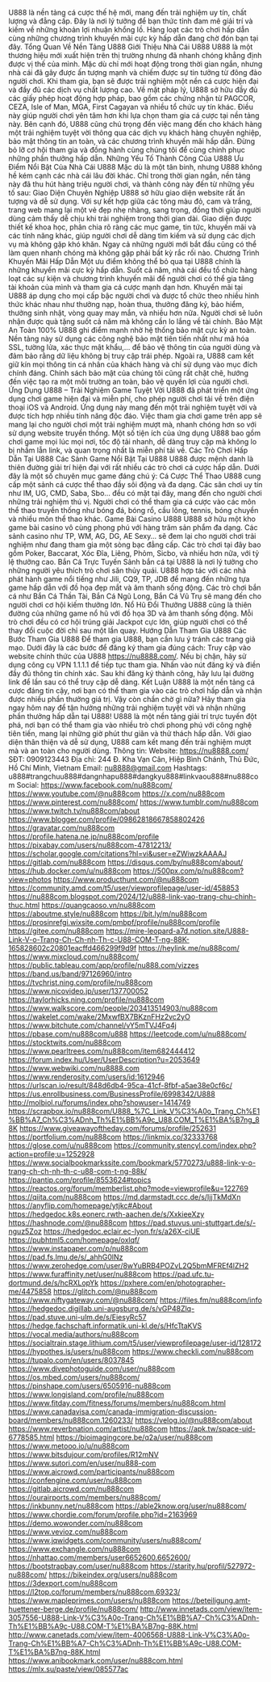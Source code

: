 U888 là nền tảng cá cược thế hệ mới, mang đến trải nghiệm uy tín, chất lượng và đẳng cấp. Đây là nơi lý tưởng để bạn thức tỉnh đam mê giải trí và kiếm về những khoản lợi nhuận khổng lồ. Hàng loạt các trò chơi hấp dẫn cùng những chương trình khuyến mãi cực kỳ hấp dẫn đang chờ đón bạn tại đây.
Tổng Quan Về Nền Tảng U888
Giới Thiệu Nhà Cái U888
U888 là một thương hiệu mới xuất hiện trên thị trường nhưng đã nhanh chóng khẳng định được vị thế của mình. Mặc dù chỉ mới hoạt động trong thời gian ngắn, nhưng nhà cái đã gây được ấn tượng mạnh và chiếm được sự tin tưởng từ đông đảo người chơi. Khi tham gia, bạn sẽ được trải nghiệm một nền cá cược hiện đại và đầy đủ các dịch vụ chất lượng cao.
Về mặt pháp lý, U888 sở hữu đầy đủ các giấy phép hoạt động hợp pháp, bao gồm các chứng nhận từ PAGCOR, CEZA, Isle of Man, MGA, First Cagayan và nhiều tổ chức uy tín khác. Điều này giúp người chơi yên tâm hơn khi lựa chọn tham gia cá cược tại nền tảng này.
Bên cạnh đó, U888 cũng chú trọng đến việc mang đến cho khách hàng một trải nghiệm tuyệt vời thông qua các dịch vụ khách hàng chuyên nghiệp, bảo mật thông tin an toàn, và các chương trình khuyến mãi hấp dẫn. Đừng bỏ lỡ cơ hội tham gia và đồng hành cùng chúng tôi để cùng chinh phục những phần thưởng hấp dẫn.
Những Yếu Tố Thành Công Của U888
Ưu Điểm Nổi Bật Của Nhà Cái U888
Mặc dù là một tân binh, nhưng U888 không hề kém cạnh các nhà cái lâu đời khác. Chỉ trong thời gian ngắn, nền tảng này đã thu hút hàng triệu người chơi, và thành công này đến từ những yếu tố sau:
Giao Diện Chuyên Nghiệp
U888 sở hữu giao diện website rất ấn tượng và dễ sử dụng. Với sự kết hợp giữa các tông màu đỏ, cam và trắng, trang web mang lại một vẻ đẹp nhẹ nhàng, sang trọng, đồng thời giúp người dùng cảm thấy dễ chịu khi trải nghiệm trong thời gian dài.
Giao diện được thiết kế khoa học, phân chia rõ ràng các mục game, tin tức, khuyến mãi và các tính năng khác, giúp người chơi dễ dàng tìm kiếm và sử dụng các dịch vụ mà không gặp khó khăn. Ngay cả những người mới bắt đầu cũng có thể làm quen nhanh chóng mà không gặp phải bất kỳ rắc rối nào.
Chương Trình Khuyến Mãi Hấp Dẫn
Một ưu điểm không thể bỏ qua tại U888 chính là những khuyến mãi cực kỳ hấp dẫn. Suốt cả năm, nhà cái đều tổ chức hàng loạt các sự kiện và chương trình khuyến mãi để người chơi có thể gia tăng tài khoản của mình và tham gia cá cược mạnh dạn hơn.
Khuyến mãi tại U888 áp dụng cho mọi cấp bậc người chơi và được tổ chức theo nhiều hình thức khác nhau như thưởng nạp, hoàn thua, thưởng đăng ký, bảo hiểm, thưởng sinh nhật, vòng quay may mắn, và nhiều hơn nữa. Người chơi sẽ luôn nhận được quà tặng suốt cả năm mà không cần lo lắng về tài chính.
Bảo Mật An Toàn 100%
U888 ghi điểm mạnh nhờ hệ thống bảo mật cực kỳ an toàn. Nền tảng này sử dụng các công nghệ bảo mật tiên tiến nhất như mã hóa SSL, tường lửa, xác thực mật khẩu,… để bảo vệ thông tin của người dùng và đảm bảo rằng dữ liệu không bị truy cập trái phép.
Ngoài ra, U888 cam kết giữ kín mọi thông tin cá nhân của khách hàng và chỉ sử dụng vào mục đích chính đáng. Chính sách bảo mật của chúng tôi cũng rất chặt chẽ, hướng đến việc tạo ra một môi trường an toàn, bảo vệ quyền lợi của người chơi.
Ứng Dụng U888 – Trải Nghiệm Game Tuyệt Vời
U888 đã phát triển một ứng dụng chơi game hiện đại và miễn phí, cho phép người chơi tải về trên điện thoại iOS và Android. Ứng dụng này mang đến một trải nghiệm tuyệt vời và được tích hợp nhiều tính năng độc đáo. Việc tham gia chơi game trên app sẽ mang lại cho người chơi một trải nghiệm mượt mà, nhanh chóng hơn so với sử dụng website truyền thống.
Một số tiện ích của ứng dụng U888 bao gồm chơi game mọi lúc mọi nơi, tốc độ tải nhanh, dễ dàng truy cập mà không lo bị nhầm lẫn link, và quan trọng nhất là miễn phí tải về.
Các Trò Chơi Hấp Dẫn Tại U888
Các Sảnh Game Nổi Bật Tại U888
U888 được mệnh danh là thiên đường giải trí hiện đại với rất nhiều các trò chơi cá cược hấp dẫn. Dưới đây là một số chuyên mục game đáng chú ý:
Cá Cược Thể Thao
U888 cung cấp một sảnh cá cược thể thao đầy sôi động và đa dạng. Các sân chơi uy tín như IM, UG, CMD, Saba, Sbo… đều có mặt tại đây, mang đến cho người chơi những trải nghiệm thú vị. Người chơi có thể tham gia cá cược vào các môn thể thao truyền thống như bóng đá, bóng rổ, cầu lông, tennis, bóng chuyền và nhiều môn thể thao khác.
Game Bài Casino U888
U888 sở hữu một kho game bài casino vô cùng phong phú với hàng trăm sản phẩm đa dạng. Các sảnh casino như TP, WM, AG, DG, AE Sexy… sẽ đem lại cho người chơi trải nghiệm như đang tham gia một sòng bạc đẳng cấp. Các trò chơi tại đây bao gồm Poker, Baccarat, Xóc Đĩa, Liêng, Phỏm, Sicbo, và nhiều hơn nữa, với tỷ lệ thưởng cao.
Bắn Cá Trực Tuyến
Sảnh bắn cá tại U888 là nơi lý tưởng cho những người yêu thích trò chơi săn thủy quái. U888 hợp tác với các nhà phát hành game nổi tiếng như Jili, CQ9, TP, JDB để mang đến những tựa game hấp dẫn với đồ họa đẹp mắt và âm thanh sống động. Các trò chơi bắn cá như Bắn Cá Thần Tài, Bắn Cá Ngũ Long, Bắn Cá Vũ Trụ sẽ mang đến cho người chơi cơ hội kiếm thưởng lớn.
Nổ Hũ Đổi Thưởng
U888 cũng là thiên đường của những game nổ hũ với đồ họa 3D và âm thanh sống động. Mỗi trò chơi đều có cơ hội trúng giải Jackpot cực lớn, giúp người chơi có thể thay đổi cuộc đời chỉ sau một lần quay.
Hướng Dẫn Tham Gia U888
Các Bước Tham Gia U888
Để tham gia U888, bạn cần lưu ý tránh các trang giả mạo. Dưới đây là các bước để đăng ký tham gia đúng cách:
Truy cập vào website chính thức của U888 https://nu8888.com/. Nếu bị chặn, hãy sử dụng công cụ VPN 1.1.1.1 để tiếp tục tham gia.
Nhấn vào nút đăng ký và điền đầy đủ thông tin chính xác.
Sau khi đăng ký thành công, hãy lưu lại đường link để lần sau có thể truy cập dễ dàng.
Kết Luận
U888 là một nền tảng cá cược đáng tin cậy, nơi bạn có thể tham gia vào các trò chơi hấp dẫn và nhận được nhiều phần thưởng giá trị. Vậy còn chần chờ gì nữa? Hãy tham gia ngay hôm nay để tận hưởng những trải nghiệm tuyệt vời và nhận những phần thưởng hấp dẫn tại U888!
U888 là một nền tảng giải trí trực tuyến đột phá, nơi bạn có thể tham gia vào nhiều trò chơi phong phú với công nghệ tiên tiến, mang lại những giờ phút thư giãn và thử thách hấp dẫn. Với giao diện thân thiện và dễ sử dụng, U888 cam kết mang đến trải nghiệm mượt mà và an toàn cho người dùng.
Thông tin:
Website: https://nu8888.com/
SĐT: 0909123443
Địa chỉ: 244 Đ. Kha Vạn Cân, Hiệp Bình Chánh, Thủ Đức, Hồ Chí Minh, Vietnam
Email: nu8888@gmail.com
Hashtags: u888#trangchuu888#dangnhapu888#dangkyu888#linkvaou888#nu888com 
Social:
https://www.facebook.com/nu888com/
https://www.youtube.com/@nu888com
https://x.com/nu888com
https://www.pinterest.com/nu888com/
https://www.tumblr.com/nu888com
https://www.twitch.tv/nu888com/about
https://www.blogger.com/profile/09862818667858802426
https://gravatar.com/nu888com
https://profile.hatena.ne.jp/nu888com/profile
https://pixabay.com/users/nu888com-47812213/
https://scholar.google.com/citations?hl=vi&user=eZWiwzkAAAAJ
https://gitlab.com/nu888com
https://disqus.com/by/nu888com/about/
https://hub.docker.com/u/nu888com
https://500px.com/p/nu888com?view=photos
https://www.producthunt.com/@nu888com
https://community.amd.com/t5/user/viewprofilepage/user-id/458853
https://nu888com.blogspot.com/2024/12/u888-link-vao-trang-chu-chinh-thuc.html
https://quangcaoso.vn/nu888com
https://aboutme.style/nu888com
https://bit.ly/m/nu888com
https://prosinrefgi.wixsite.com/pmbpf/profile/nu888com/profile
https://gitee.com/nu888com
https://mire-leopard-a7d.notion.site/U888-Link-V-o-Trang-Ch-Ch-nh-Th-c-U88-COM-T-ng-88K-165828602c20801eacffd466299f9d9f
https://heylink.me/nu888com/
https://www.mixcloud.com/nu888com/
https://public.tableau.com/app/profile/nu888.com/vizzes
https://band.us/band/97126960/intro
https://tvchrist.ning.com/profile/nu888com
https://www.nicovideo.jp/user/137700052
https://taylorhicks.ning.com/profile/nu888com
https://www.walkscore.com/people/203413514903/nu888com
https://wakelet.com/wake/2MxwfBX7BKznFHz2vc2yO
https://www.bitchute.com/channel/vY5mTVJ4Fq4j
https://pbase.com/nu888com/u888
https://leetcode.com/u/nu888com/
https://stocktwits.com/nu888com
https://www.pearltrees.com/nu888com/item682444412
https://forum.index.hu/User/UserDescription?u=2053649
https://www.webwiki.com/nu8888.com
https://www.renderosity.com/users/id:1612946
https://urlscan.io/result/848d6db4-95ca-41cf-8fbf-a5ae38e0cf6c/
https://us.enrollbusiness.com/BusinessProfile/6998342/U888
http://molbiol.ru/forums/index.php?showuser=1414749
https://scrapbox.io/nu888com/U888_%7C_Link_V%C3%A0o_Trang_Ch%E1%BB%A7_Ch%C3%ADnh_Th%E1%BB%A9c_U88.COM_T%E1%BA%B7ng_88K
https://www.giveawayoftheday.com/forums/profile/252631
https://portfolium.com/nu888com
https://linkmix.co/32333768
https://glose.com/u/nu888com
https://community.stencyl.com/index.php?action=profile;u=1252928
https://www.socialbookmarkssite.com/bookmark/5770273/u888-link-v-o-trang-ch-ch-nh-th-c-u88-com-t-ng-88k/
https://pantip.com/profile/8553624#topics
https://reactos.org/forum/memberlist.php?mode=viewprofile&u=122769
https://qiita.com/nu888com
https://md.darmstadt.ccc.de/s/IjjTkMdXn
https://anyflip.com/homepage/ytjkc#About
https://hedgedoc.k8s.eonerc.rwth-aachen.de/s/XxkieeXzy
https://hashnode.com/@nu888com
https://pad.stuvus.uni-stuttgart.de/s/-nguz5Zoz
https://hedgedoc.eclair.ec-lyon.fr/s/a26X-ciUE
https://pubhtml5.com/homepage/oxlqf/
https://www.instapaper.com/p/nu888com
https://pad.fs.lmu.de/s/_ahhG0lNz
https://www.zerohedge.com/user/8wYuBRB4POZvL2Q5bmMFREf4lZH2
https://www.furaffinity.net/user/nu888com
https://pad.ufc.tu-dortmund.de/s/hcRXLopYk
https://pxhere.com/en/photographer-me/4475858
https://glitch.com/@nu888com
https://www.niftygateway.com/@nu888com/
https://files.fm/nu888com/info
https://hedgedoc.digillab.uni-augsburg.de/s/vGP48Zlq-
https://pad.stuve.uni-ulm.de/s/EiesyRc57
https://hedge.fachschaft.informatik.uni-kl.de/s/HfcTtaKVS
https://vocal.media/authors/nu888com
https://socialtrain.stage.lithium.com/t5/user/viewprofilepage/user-id/128172
https://hypothes.is/users/nu888com
https://www.checkli.com/nu888com
https://tupalo.com/en/users/8037845
https://www.divephotoguide.com/user/nu888com
https://os.mbed.com/users/nu888com/
https://pinshape.com/users/6505916-nu888com
https://www.longisland.com/profile/nu888com
https://www.fitday.com/fitness/forums/members/nu888com.html
https://www.canadavisa.com/canada-immigration-discussion-board/members/nu888com.1260233/
https://velog.io/@nu888com/about
https://www.reverbnation.com/artist/nu888com
https://apk.tw/space-uid-6778585.html
https://bioimagingcore.be/q2a/user/nu888com
https://www.metooo.io/u/nu888com
https://www.bitsdujour.com/profiles/R12mNV
https://www.sutori.com/en/user/nu888-com
https://www.aicrowd.com/participants/nu888com
https://confengine.com/user/nu888com
https://gitlab.aicrowd.com/nu888com
https://ourairports.com/members/nu888com/
https://inkbunny.net/nu888com
https://able2know.org/user/nu888com/
https://www.chordie.com/forum/profile.php?id=2163969
https://demo.wowonder.com/nu888com
https://www.vevioz.com/nu888com
https://www.jqwidgets.com/community/users/nu888com/
https://www.exchangle.com/nu888com
https://nhattao.com/members/user6652600.6652600/
https://bootstrapbay.com/user/nu888com
https://starity.hu/profil/527972-nu888com/
https://bikeindex.org/users/nu888com
https://3dexport.com/nu888com
https://l2top.co/forum/members/nu888com.69323/
https://www.mapleprimes.com/users/nu888com
https://beteiligung.amt-huettener-berge.de/profile/nu888com/
http://www.innetads.com/view/item-3057556-U888-Link-V%C3%A0o-Trang-Ch%E1%BB%A7-Ch%C3%ADnh-Th%E1%BB%A9c-U88.COM-T%E1%BA%B7ng-88K.html
http://www.canetads.com/view/item-4006568-U888-Link-V%C3%A0o-Trang-Ch%E1%BB%A7-Ch%C3%ADnh-Th%E1%BB%A9c-U88.COM-T%E1%BA%B7ng-88K.html
https://www.anibookmark.com/user/nu888com.html
https://mlx.su/paste/view/085577ac